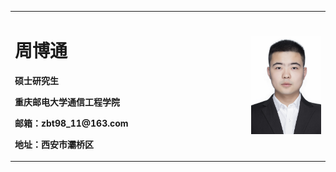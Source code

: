 <table border="0">
  <tr>
    <td width="75%">
      <h1>周博通</h1>
      <p><b>硕士研究生</b></p>
      <p><b>重庆邮电大学通信工程学院</b></p>
      <p><b>邮箱：zbt98_11@163.com</b></p>
      <p><b>地址：西安市灞桥区</b></p>
    </td>
    <td width="25%">
      <img src="/IMG_5812.jpg" width="100%">     
    </td>
  </tr>
</table>

